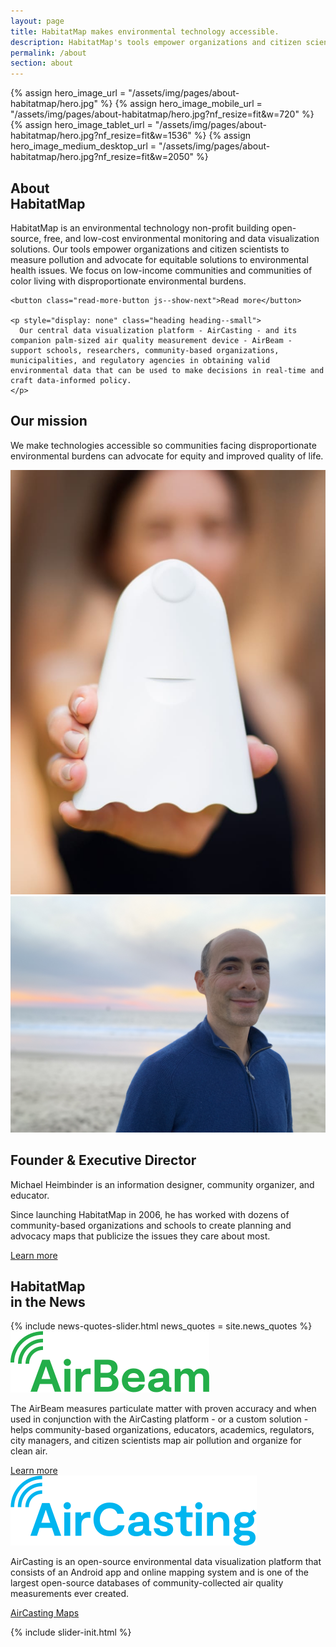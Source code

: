 ```yaml
---
layout: page
title: HabitatMap makes environmental technology accessible.
description: HabitatMap's tools empower organizations and citizen scientists to measure pollution and advocate for equity and improved quality of life.
permalink: /about
section: about
---
```


{% assign hero_image_url = "/assets/img/pages/about-habitatmap/hero.jpg" %}
{% assign hero_image_mobile_url = "/assets/img/pages/about-habitatmap/hero.jpg?nf_resize=fit&w=720" %}
{% assign hero_image_tablet_url = "/assets/img/pages/about-habitatmap/hero.jpg?nf_resize=fit&w=1536" %}
{% assign hero_image_medium_desktop_url = "/assets/img/pages/about-habitatmap/hero.jpg?nf_resize=fit&w=2050" %}

<style scoped>
  .img-full-width {
    background-image: url("{{ hero_image_url }}");
  }

  @media screen and (max-width: 1366px) {
    .img-full-width {
      background-image: url("{{ hero_image_medium_desktop_url }}");
    }
  }

  @media screen and (max-width: 1024px) {
    .img-full-width {
      background-image: url("{{ hero_image_tablet_url }}");
    }
  }

  @media screen and (max-width: 480px) {
    .img-full-width {
      background-image: url("{{ hero_image_mobile_url }}");
    }
  }

</style>

<section class="panel panel--about-intro u--bg-teal">
  <div class="split--50 split--padding-right">
    <h1 class="heading heading--large">
      About
      <br />
      HabitatMap
    </h1>
  </div>

  <div class="split--50 split--padding-left">
    <p class="heading heading--small">
      HabitatMap is an environmental technology non-profit building open-source, free, and low-cost environmental monitoring and data visualization solutions. Our tools empower organizations and citizen scientists to measure pollution and advocate for equitable solutions to environmental health issues. We focus on low-income communities and communities of color living with disproportionate environmental burdens.
    </p>

    <button class="read-more-button js--show-next">Read more</button>

    <p style="display: none" class="heading heading--small">
      Our central data visualization platform - AirCasting - and its companion palm-sized air quality measurement device - AirBeam - support schools, researchers, community-based organizations, municipalities, and regulatory agencies in obtaining valid environmental data that can be used to make decisions in real-time and craft data-informed policy.
    </p>
  </div>
</section>

<section class="img-full-width"></section>

<section class="arc-background arc-background--left-teal-light arc-background--left-center u--vertical-padding">
  <div class="panel">
    <div class="split--60 split--padding-right">
      <h2 class="heading heading--capitilized">Our mission</h2>
      <p class="p--xlarge u--gray-text">
        We make technologies accessible so communities facing disproportionate environmental burdens can advocate for equity and improved quality&nbsp;of life.
      </p>
    </div>
    <div class="split--40 split--padding-left u--align-right">
      <img
        class="img img--alternate-small img--fade-in"
        src="/assets/img/pages/about-habitatmap/airbeam.jpg"
        alt="Airbeam"
      />
    </div>
  </div>

  <div class="panel">
    <div class="split--60 split--padding-right split--order-secondary">
      <img
        class="img img--alternate-medium img--fade-in"
        src="/assets/img/pages/about-habitatmap/MichaelHeimbinder.jpeg"
        alt="Airbeam"
      />
    </div>
    <div class="split--40 split--padding-left">
      <h2 class="heading heading--capitilized">Founder & Executive Director</h2>
      <p class="p--body heading heading--small">
        Michael Heimbinder is an information designer, community organizer, and educator.
      </p>
      <p class="p--body">
        Since launching HabitatMap in 2006, he has worked with dozens of community-based organizations and schools to create planning and advocacy maps that publicize the issues they care about most.
      </p>
      <a href="/about/history" class="button button--ac">Learn more</a>
    </div>
  </div>
</section>

<section class="panel panel--quote u--bg-cyan arc-background arc-background--right-opacity-15 arc-background--right-bottom-quote">
  <div class="split--40">
    <h2 class="heading heading--medium">
      HabitatMap
      <br />
      in the News
    </h2>
  </div>
  {% include news-quotes-slider.html news_quotes = site.news_quotes %}
</section>

<section class="panel panel--big-padding">
  <div class="split--50 split--padding-right">
    <img class="logo logo--body logo--airbeam" alt="Airbeam logo" src="/assets/img/svg/Airbeam-Logo-Body.svg" />
    <p class="p--body">
      The AirBeam measures particulate matter with proven accuracy and when used in conjunction with the AirCasting platform - or a custom solution - helps community-based organizations, educators, academics, regulators, city managers, and citizen scientists map air pollution and organize for clean air.
    </p>
    <a href="/airbeam" class="button button--hm">Learn more</a>
  </div>

  <div class="split--50 split--padding-left">
    <img class="logo logo--body logo--aircasting" alt="AirCasting logo" src="/assets/img/svg/AirCasting-Logo-Body.svg" />
    <p class="p--body">
      AirCasting is an open-source environmental data visualization platform that consists of an Android app and online mapping system and is one of the largest open-source databases of community-collected air quality measurements ever created.
    </p>
    <a href="http://aircasting.habitatmap.org/mobile_map" class="button button--ac button--ac-about">AirCasting Maps</a>
  </div>
</section>

{% include slider-init.html %}

<script defer type="text/javascript" src="/assets/js/show-next.js"></script>
